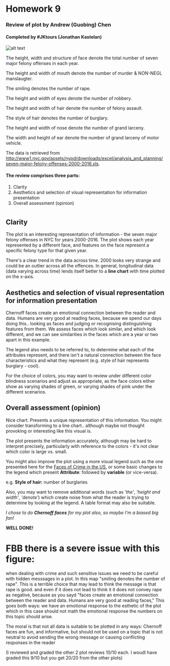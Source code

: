  # Homework 9
 
 ### Review of plot by Andrew (Guobing) Chen
 
 #### Completed by #JKtours (Jonathan Kastelan)

![alt text](https://github.com/jkastelan/PUI2017_jlk635/blob/master/HW9_jlk635/Chart_gc2300.jpeg "Chart by Guobing Chen")

The height, width and structure of face denote the total number of seven major felony offenses in each year.

The height and width of mouth denote the number of murder & NON-NEGL manslaugter.

The smiling denotes the number of rape.

The height and width of eyes denote the number of robbery.

The height and width of hair denote the number of felony assault.

The style of hair denotes the number of burglary.

The height and width of nose denote the number of grand larceny.

The width and height of ear denote the number of grand larceny of motor vehicle.

The data is retrieved from http://www1.nyc.gov/assets/nypd/downloads/excel/analysis_and_planning/seven-major-felony-offenses-2000-2016.xls.


#### The review comprises three parts:
   1. Clarity
   2. Aesthetics and selection of visual representation for information presentation
   3. Overall assessment (opinion)

#  
  
## Clarity

The plot is an interesting representation of information - the seven major felony offenses in NYC for years 2000-2016. The plot shows each year represented by a different face, and features on the face represent a specific felony type for that given year.

There's a clear trend in the data across time. 2000 looks very strange and could be an outlier across all the offences. In general, longitudinal data (data varying across time) lends itself better to a **line chart** with time plotted on the x-axis.



## Aesthetics and selection of visual representation for information presentation

Chernoff faces create an emotional connection between the reader and data. Humans are very good at reading faces, because we spend our days doing this.. looking as faces and judging or recognising distinguishing features from them. We assess faces which look similar, and which look different, and we can see similarities in the faces which are a year or two apart in this example.

The legend also needs to be referred to, to determine what each of the attributes represent, and there isn't a natural connection between the face characteristics and what they represent (e.g. style of hair represents burglary - cool).

For the choice of colors, you may want to review under different color blindness scenarios and adjust as appropriate, as the face colors either show as varying shades of green, or varying shades of pink under the different scenarios. 

## Overall assessment (opinion)

Nice chart. Presents a unique representation of this information. You might consider transforming to a line chart.. although maybe not thought provoking or interesting like this visual is.

The plot presents the information accurately, although may be hard to interpret precisely, particularly with reference to the colors - it's not clear which color is large vs. small.

You might also improve the plot using a more visual legend such as the one presented here for the [Faces of Crime in the US](http://flowingdata.com/2010/08/31/how-to-visualize-data-with-cartoonish-faces/crime-chernoff-faces-by-state-edited-2/), or some basic changes to the legend which present **Attribute**: followed by **variable** (or vice-versa). 

e.g. **Style of hair:** number of burglaries

Also, you may want to remove additional words (such as *'the'*, *'height and width'*, *'denote'*) which create noise from what the reader is trying to determine by looking at the legend. A table format may also be suitable.



*I chose to do **Chernoff faces** for my plot also, so maybe I'm a biased big fan!* 

**WELL DONE!**

# FBB there is a severe issue with this figure:
when dealing with crime and such sensitive issues we need to be careful with hidden messsages in a plot. 
In this map "smiling denotes the number of rape". This is a terrible choice that may lead to think the message is that rape is good. and even if it does not lead to think it it does not convey rape as negative, because as you sayd "faces create an emotional connection between the reader and data. Humans are very good at reading faces," 
This goes both ways: we have an emotional response to the esthetic of the plot which in this case should not math the emotional response the numbers on this topic should arise. 

The moral is that not all data is suitable to be plotted in any ways: Chernoff faces are fun, and informative, but should not be used on a topic that is not neutral to avoid sending the wrong message or causing conflicting responses in the reader

(I reviewed and graded the other 2 plot reviews 10/10 each. I woudl have graded this 9/10 but you get 20/20 from the other plots)



